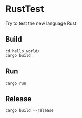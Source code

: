 # RustTest
Try to test the new language Rust

## Build
```
cd hello_world/
cargo build
```

## Run
```
cargo run
```

## Release
```
cargo build --release
```